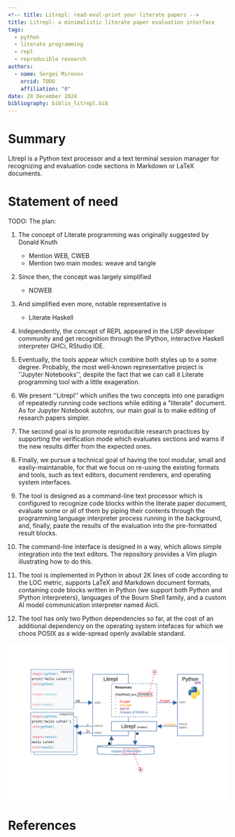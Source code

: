 ```yaml
---
<!-- title: Litrepl: read-eval-print your literate papers -->
title: Litrepl: a minimalistic literate paper evaluation interface
tags:
  - python
  - literate programming
  - repl
  - reproducible research
authors:
  - name: Sergei Mironov
    orcid: TODO
    affiliation: "0"
date: 20 December 2024
bibliography: biblio_litrepl.bib
---
```


# Summary

Litrepl is a Python text processor and a text terminal session manager for
recognizing and evaluation code sections in Markdown or LaTeX documents.

# Statement of need

TODO: The plan:

1. The concept of Literate programming was originally suggested by Donald Knuth
   - Mention WEB, CWEB
   - Mention two main modes: weave and tangle

2. Since then, the concept was largely simplified
   - NOWEB

3. And simplified even more, notable representative is
   - Literate Haskell

4. Independently, the concept of REPL appeared in the LISP developer community and get recognition
   through the IPython, interactive Haskell interpreter GHCi, RStudio IDE.

5. Eventually, the tools appear which combine both styles up to a some degree. Probably, the most
   well-known representative project is ''Jupyter Notebooks'', despite the fact that we can call it
   Literate programming tool with a little exageration.

6. We present ''Litrepl'' which unifies the two concepts into one paradigm of repeatedly running
   code sections while editing a "literate" document. As for Jupyter Notebook autohrs, our main goal
   is to make editing of research papers simpler.

7. The second goal is to promote reproducible research practices by supporting the verification mode
   which evaluates sections and warns if the new results differ from the expected ones.

7. Finally, we pursue a technical goal of having the tool modular, small and easliy-maintanable, for
   that we focus on re-using the existing formats and tools, such as text editors, document renderers,
   and operating system interfaces.

8. The tool is designed as a command-line text processor which is configured to recognize code
   blocks within the literate paper document, evaluate some or all of them by piping their contents
   through the programming language interpreter process running in the background, and, finally,
   paste the results of the evaluation into the pre-formatted result blocks.

9. The command-line interface is designed in a way, which allows simple integration into the text
   editors. The repository provides a Vim plugin illustrating how to do this.

10. The tool is implemented in Python in about 2K lines of code according to the LOC metric,
    supports LaTeX and Markdown document formats, containing code blocks written in Python (we
    support both Python and IPython interpreters), languages of the Bourn Shell family, and a custom
    AI model communication interpreter named Aicli.

11. The tool has only two Python dependencies so far, at the cost of an additional dependency on the
    operating system intefaces for which we choos POSIX as a wide-spread openly available standard.

![](./pic.svg)

# References

